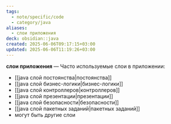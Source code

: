 ```yaml
---
tags:
  - note/specific/code
  - category/java
aliases:
  - слои приложения
deck: obsidian::java
created: 2025-06-06T09:17:15+03:00
updated: 2025-06-06T11:19:26+03:00
---
```


**слои приложения**
—
Часто используемые слои в приложении:
- [[java слой постоянства|постоянства]]
- [[java слой бизнес-логики|бизнес-логики]]
- [[java слой контроллеров|контроллеров]]
- [[java слой презентации|презентации]]
- [[java слой безопасности|безопасности]]
- [[java слой пакетных заданий|пакетных заданий]]
- могут быть другие слои

